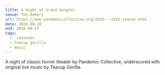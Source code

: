 ```yaml
---
title: A Night of Grand Guignol
venue: The Bakery
url: https://www.pandemiccollective.org/2015---2016-season.html
date: 2016-08-18
end: 2016-08-27
tags:
  - _calendar
  - teacup gorilla
  - music
---
```


A night of classic horror theater
by Pandemic Collective,
underscored with original live music
by Teacup Gorilla.
